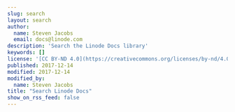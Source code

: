```yaml
---
slug: search
layout: search
author:
  name: Steven Jacobs
  email: docs@linode.com
description: 'Search the Linode Docs library'
keywords: []
license: '[CC BY-ND 4.0](https://creativecommons.org/licenses/by-nd/4.0)'
published: 2017-12-14
modified: 2017-12-14
modified_by:
  name: Steven Jacobs
title: "Search Linode Docs"
show_on_rss_feed: false
---
```


<!--

Support for deprecated GCSE results URL:

https://github.com/linode/docs/blob/9cfe68514b190fbd9d29130736cc54543f5e6e1c/themes/docsmith/layouts/404.html#L15

See GH #25

-->

